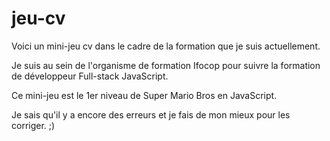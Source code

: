 # jeu-cv

Voici un mini-jeu cv dans le cadre de la formation que je suis actuellement.

Je suis au sein de l'organisme de formation Ifocop pour suivre la formation de développeur Full-stack JavaScript.

Ce mini-jeu est le 1er niveau de Super Mario Bros en JavaScript.

Je sais qu'il y a encore des erreurs et je fais de mon mieux pour les corriger. ;)
